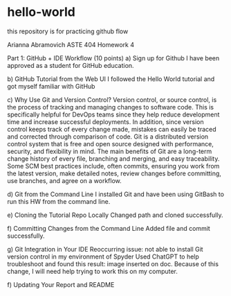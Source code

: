 # hello-world
this repository is for practicing github flow

Arianna Abramovich
ASTE 404
Homework 4

Part 1: GitHub + IDE Workflow (10 points) 
a) Sign up for Github
  I have been approved as a student for GitHub education. 

b) GitHub Tutorial from the Web UI
  I followed the Hello World tutorial and got myself familiar with GitHub

c) Why Use Git and Version Control?
  Version control, or source control, is the process of tracking and managing changes to software code. This is    specifically helpful for DevOps teams since they help reduce development time and increase successful            deployments. In addition, since version control keeps track of every change made, mistakes can easily be         traced and corrected through comparison of code.
  Git is a distributed version control system that is free and open source designed with performance, security,    and flexibility in mind. The main benefits of Git are a long-term change history of every file, branching and    merging, and easy traceability. Some SCM best practices include, often commits, ensuring you work from the       latest version, make detailed notes, review changes before committing, use branches, and agree on a workflow.

d) Git from the Command Line 
  I installed Git and have been using GitBash to run this HW from the command line. 

e) Cloning the Tutorial Repo Locally
  Changed path and cloned successfully.

f) Committing Changes from the Command Line
  Added file and commit successfully. 

g) Git Integration in Your IDE
  Reoccurring issue: not able to install Git version control in my environment of Spyder
  Used ChatGPT to help troubleshoot and found this result:
		image inserted on doc. 
		Because of this change, I will need help trying to work this on my computer. 

f) Updating Your Report and README

